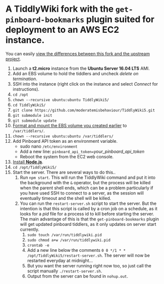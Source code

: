 # A TiddlyWiki fork with the `get-pinboard-bookmarks` plugin suited for deployment to an AWS EC2 instance.

You can easily [view the differences between this fork and the upstream project](https://github.com/Jermolene/TiddlyWiki5/compare/master...moderatemisbehaviour:master).

1. Launch a **t2.micro** instance from the **Ubuntu Server 16.04 LTS** AMI.
2. Add an EBS volume to hold the tiddlers and uncheck *delete on termination*.
3. SSH into the instance (right click on the instance and select *Connect* for instructions).
4. `cd /opt`
5. `chown --recursive ubuntu:ubuntu TiddlyWiki5/`
6. `cd TiddlyWiki5/`
7. `git clone https://github.com/moderatemisbehaviour/TiddlyWiki5.git`
8. `git submodule init`
9. `git submodule update`
10. [Format and mount the EBS volume you created earlier](http://docs.aws.amazon.com/AWSEC2/latest/UserGuide/ebs-using-volumes.html) to `/var/tiddlers/`.
11. `chown --recursive ubuntu:ubuntu /var/tiddlers/`
12. Add Pinboard API token as an environment variable.
    * sudo nano `/etc/environment`
    * Add a new line: `pinboard_api_token=`*your_pinboard_api_token*
    * Reboot the system from the EC2 web console.
13. [Install **Node.js**](https://nodejs.org/en/download/package-manager/#debian-and-ubuntu-based-linux-distributions).
14. `cd /opt/TiddlyWiki5/`
15. Start the server. There are several ways to do this..
    1. Run `npm start`. This will run the TiddlyWiki command and put it into the background with the `&` operator, but the process will be killed when the parent shell ends, which can be a problem particularly if you have used SSH to connect to a server, as the session will eventually timeout and the shell will be killed.
    2. You can run the `restart-server.sh` script to start the server. But the intention is that this script is called by a cron job on a schedule, as it looks for a *pid* file for a process id to kill before starting the server. The main advantage of this is that the `get-pinboard-bookmarks` plugin will get updated pinboard tiddlers, as it only updates on server start currently.
        1. `sudo touch /var/run/tiddlywiki.pid`
        2. `sudo chmod a+w /var/run/tiddlywiki.pid`
        3. `crontab -e`
        4. Add a new line below the comments `0 0 */1 * * /opt/TiddlyWiki5/restart-server.sh`. The server will now be restarted everyday at midnight...
        5. But you want the server running right now too, so just call the script manually `./restart-server.sh`.
        6. Output from the server can be found in `nohup.out`.
